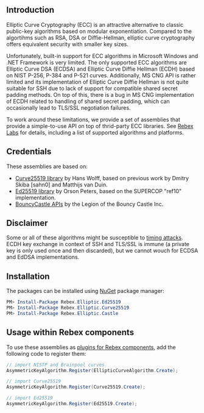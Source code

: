## Introduction

Elliptic Curve Cryptography (ECC) is an attractive alternative to classic public-key algorithms based on modular exponentiation. Compared to the algortihms such as RSA, DSA or Diffie-Hellman, elliptic curve cryptography offers equivalent security with smaller key sizes.

Unfortunately, built-in support for ECC algorithms in Microsoft Windows and .NET Framework is very limited. The only supported ECC algorithms are Elliptic Curve DSA (ECDSA) and Elliptic Curve Diffie Hellman (ECDH) based on NIST P-256, P-384 and P-521 curves. Additionally, MS CNG API is rather limited and its implementation of Elliptic Curve Diffie Hellman is not quite suitable for SSH due to lack of support for compatible shared secret padding methods. On top of this, there is a bug in MS CNG implementation of ECDH related to handling of shared secret padding, which can occasionally lead to TLS/SSL negotiation failures.

To work around these limitations, we provide a set of assemblies that provide a simple-to-use API on top of thrid-party ECC libraries. See [Rebex Labs](//labs.rebex.net/curves) for details, including a  list of supported algorithms and platforms.

## Credentials

These assemblies are based on:
- [Curve25519 library](//github.com/hanswolff/curve25519) by Hans Wolff, based on previous work by Dmitry Skiba [sahn0] and Matthijs van Duin.
- [Ed25519 library](//github.com/orlp/ed25519) by Orson Peters, based on the SUPERCOP "ref10" implementation.
- [BouncyCastle APIs](//hwww.bouncycastle.org/) by the Legion of the Bouncy Castle Inc.

## Disclaimer

Some or all of these algorithms might be susceptible to [timing attacks](https://research.kudelskisecurity.com/2017/01/16/when-constant-time-source-may-not-save-you/). ECDH key exchange in context of SSH and TLS/SSL is immune (a private key is only used once and then discarded), but we cannot wouch for ECDSA and EdDSA implementations.

## Installation

The packages can be installed using [NuGet](https://www.nuget.org/profiles/rebex) package manager:
```powershell
PM> Install-Package Rebex.Elliptic.Ed25519
PM> Install-Package Rebex.Elliptic.Curve25519
PM> Install-Package Rebex.Elliptic.Castle
```

## Usage within Rebex components

To use these assemblies as [plugins for Rebex components](//www.rebex.net/kb/elliptic-curve-plugins/), add the following code to register them:

```csharp
// import NISTP and Brainpool curves
AsymmetricKeyAlgorithm.Register(EllipticCurveAlgorithm.Create);

// import Curve25519
AsymmetricKeyAlgorithm.Register(Curve25519.Create);

// import Ed25519
AsymmetricKeyAlgorithm.Register(Ed25519.Create);
```

